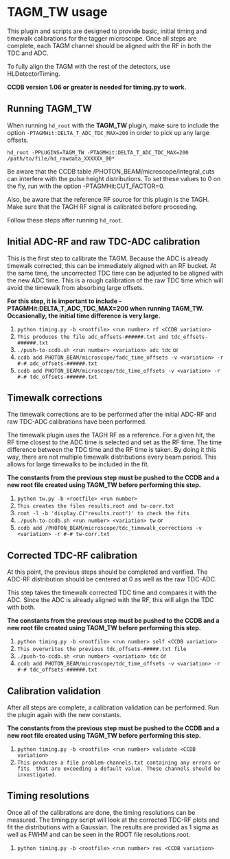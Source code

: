 # TAGM_TW usage
This plugin and scripts are designed to provide basic, initial timing and 
timewalk calibrations for the tagger microscope. Once all steps are 
complete, each TAGM channel should be aligned with the RF in both the 
TDC and ADC.

To fully align the TAGM with the rest of the detectors, use HLDetectorTiming.

**CCDB version 1.06 or greater is needed for timing.py to work.**

## Running TAGM_TW
When running `hd_root` with the **TAGM_TW** plugin, make sure to include 
the option `-PTAGMHit:DELTA_T_ADC_TDC_MAX=200` in order to pick up any 
large offsets.

`hd_root -PPLUGINS=TAGM_TW -PTAGMHit:DELTA_T_ADC_TDC_MAX=200 /path/to/file/hd_rawdata_XXXXXX_00*`

Be aware that the CCDB table /PHOTON_BEAM/microscope/integral_cuts can 
interfere with the pulse height distributions. To set these values to 0 
on the fly, run with the option -PTAGMHit:CUT_FACTOR=0.

Also, be aware that the reference RF source for this plugin is the TAGH. 
Make sure that the TAGH RF signal is calibrated before proceeding.

Follow these steps after running `hd_root`. 

## Initial ADC-RF and raw TDC-ADC calibration
This is the first step to calibrate the TAGM. Because the ADC is already 
timewalk corrected, this can be immediately aligned with an RF bucket. 
At the same time, the uncorrected TDC time can be adjusted to be aligned 
with the new ADC time. This is a rough calibration of the raw TDC time 
which will avoid the timewalk from absorbing large offsets.

**For this step, it is important to include -PTAGMHit:DELTA_T_ADC_TDC_MAX=200
when running TAGM_TW. Occasionally, the initial time difference is very large.**

1. `python timing.py -b <rootfile> <run number> rf <CCDB variation>`
2. `This produces the file adc_offsets-######.txt and tdc_offsets-######.txt`
3. `./push-to-ccdb.sh <run number> <variation> adc tdc`
or
3. `ccdb add PHOTON_BEAM/microscope/fadc_time_offsets -v <variation> -r #-# adc_offsets-######.txt`
4. `ccdb add PHOTON_BEAM/microscope/tdc_time_offsets -v <variation> -r #-# tdc_offsets-######.txt`

## Timewalk corrections
The timewalk corrections are to be performed after the initial ADC-RF and 
raw TDC-ADC calibrations have been performed.

The timewalk plugin uses the TAGH RF as a reference. For a given hit, the 
RF time closest to the ADC time is selected and set as the RF time. The time 
difference between the TDC time and the RF time is taken. By doing it this 
way, there are not multiple timewalk distributions every beam period. This 
allows for large timewalks to be included in the fit.

**The constants from the previous step must be pushed to the CCDB and a new root
file created using TAGM_TW before performing this step.**

1. `python tw.py -b <rootfile> <run number>`
2. `This creates the files results.root and tw-corr.txt`
3. `root -l -b 'display.C("results.root")' to check the fits`
4. `./push-to-ccdb.sh <run number> <variation> tw`
or
4. `ccdb add /PHOTON_BEAM/microscope/tdc_timewalk_corrections -v <variation> -r #-# tw-corr.txt`

## Corrected TDC-RF calibration
At this point, the previous steps should be completed and verified. The 
ADC-RF distribution should be centered at 0 as well as the raw TDC-ADC.

This step takes the timewalk corrected TDC time and compares it with the ADC. 
Since the ADC is already aligned with the RF, this will align the TDC with 
both.

**The constants from the previous step must be pushed to the CCDB and a new root
file created using TAGM_TW before performing this step.**

1. `python timing.py -b <rootfile> <run number> self <CCDB variation>`
2. `This overwrites the previous tdc_offsets-#####.txt file`
3. `./push-to-ccdb.sh <run number> <variation> tdc`
or
3. `ccdb add PHOTON_BEAM/microscope/tdc_time_offsets -v <variation> -r #-# tdc_offsets-######.txt`

## Calibration validation
After all steps are complete, a calibration validation can be performed. Run 
the plugin again with the new constants.

**The constants from the previous step must be pushed to the CCDB and a new root
file created using TAGM_TW before performing this step.**

1. `python timing.py -b <rootfile> <run number> validate <CCDB variation>`
2. `This produces a file problem-channels.txt containing any errors or fits 
that are exceeding a default value. These channels should be investigated.`

## Timing resolutions
Once all of the calibrations are done, the timing resolutions can be measured. 
The timing.py script will look at the corrected TDC-RF plots and fit the 
distributions with a Gaussian. The results are provided as 1 sigma as well as 
FWHM and can be seen in the ROOT file resolutions.root.

1. `python timing.py -b <rootfile> <run number> res <CCDB variation>`

